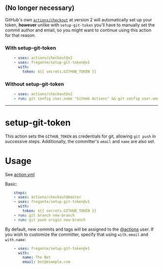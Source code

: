 ## (No longer necessary)

GitHub's own [`actions/checkout`](https://github.com/actions/checkout) at version 2 will automatically set up your token, **however** unlike with `setup-git-token` you'll have to manually set the commit author and email, so you might want to continue using this action for that reason.

### With setup-git-token

```yml
    - uses: actions/checkout@v2
    - uses: fregante/setup-git-token@v1
      with:
        token: ${{ secrets.GITHUB_TOKEN }}
```

### Without setup-git-token

```yml
    - uses: actions/checkout@v2
    - run: git config user.name "GitHub Actions" && git config user.email "actions@users.noreply.github.com"
```

---

# setup-git-token

This action sets the `GITHUB_TOKEN` as credentials for git, allowing `git push` in successive steps. Additionally, the committer's `email` and `name` are also set.

# Usage

See [action.yml](action.yml)

Basic:

```yaml
    steps:
    - uses: actions/checkout@master
    - uses: fregante/setup-git-token@v1
      with:
        token: ${{ secrets.GITHUB_TOKEN }}
    - run: git branch new-branch
    - run: git push origin new-branch
```

By default, new commits and tags will be assigned to the [@actions](https://github.com/actions) user. If you wish to customize the committer, specify that using `with.email` and `with.name`:

```yaml
    - uses: fregante/setup-git-token@v1
      with:
        name: The Bot
        email: bot@example.com
```
